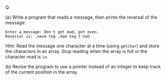 Q:

(a) Write a program that reads a message, then prints the reversal of the
message:

```
Enter a message: Don't get mad, get even.
Reversal is: .neve teg ,dam teg t'noD
```

<em>Hint:</em> Read the message one character at a time (using `getchar`) and
store the characters in an array. Stop reading when the array is full or the
character read is `\n`.

(b) Revise the program to use a pointer instead of an integer to keep track of
the current position in the array.
